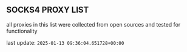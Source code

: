 ## SOCKS4 PROXY LIST

all proxies in this list were collected from open sources and tested for functionality

last update: `2025-01-13 09:36:04.651728+00:00`